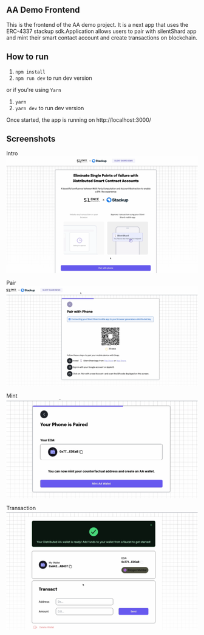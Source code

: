 ## AA Demo Frontend
This is the frontend of the AA demo project. It is a next app that uses the ERC-4337 stackup sdk.Application allows users to pair with silentShard app and mint their smart contact account and create transactions on blockchain.

## How to run
1. `npm install`
2. `npm run dev` to run dev version

or if you're using `Yarn`

1. `yarn`
2. `yarn dev` to run dev version

Once started, the app is running on http://localhost:3000/

## Screenshots
Intro 
![Intro](./public/intropage.png)

Pair 
![Pair](./public/pair2.png)

Mint
![mint](./public/mint.png)

Transaction 
![Homescreen](./public/transaction.png)